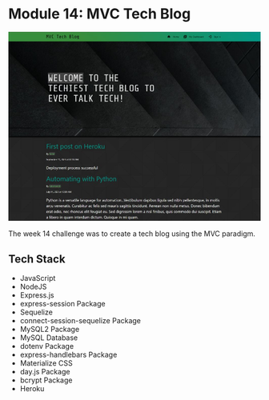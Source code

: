 # Module 14: MVC Tech Blog

![Site Screenshot](../public/m14_mvc_tech_blog.jpg)

The week 14 challenge was to create a tech blog using the MVC paradigm. 

## Tech Stack
- JavaScript
- NodeJS
- Express.js
- express-session Package
- Sequelize
- connect-session-sequelize Package
- MySQL2 Package
- MySQL Database
- dotenv Package
- express-handlebars Package
- Materialize CSS
- day.js Package
- bcrypt Package
- Heroku